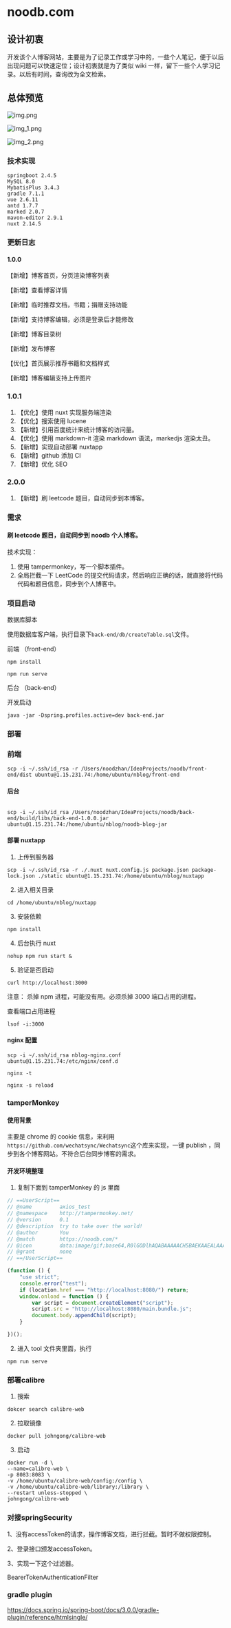 # noodb.com

## 设计初衷

开发该个人博客网站，主要是为了记录工作或学习中的，一些个人笔记，便于以后出现问题可以快速定位；设计初衷就是为了类似 wiki 一样，留下一些个人学习记录。以后有时间，查询改为全文检索。

## 总体预览

![img.png](doc/REAEME_preview_home.png)

![img_1.png](doc/README_preview_edit.png)

![img_2.png](doc/README_preview_login.png)

### 技术实现

    springboot 2.4.5
    MySQL 8.0
    MybatisPlus 3.4.3
    gradle 7.1.1
    vue 2.6.11
    antd 1.7.7
    marked 2.0.7
    mavon-editor 2.9.1
    nuxt 2.14.5

### 更新日志

#### 1.0.0

【新增】博客首页，分页渲染博客列表

【新增】查看博客详情

【新增】临时推荐文档，书籍；捐赠支持功能

【新增】支持博客编辑，必须是登录后才能修改

【新增】博客目录树

【新增】发布博客

【优化】首页展示推荐书籍和文档样式

【新增】博客编辑支持上传图片

### 1.0.1

1. 【优化】使用 nuxt 实现服务端渲染
2. 【优化】搜索使用 lucene
3. 【新增】引用百度统计来统计博客的访问量。
4. 【优化】使用 markdown-it 渲染 markdown 语法，markedjs 渲染太丑。
5. 【新增】实现自动部署 nuxtapp
6. 【新增】github 添加 CI
7. 【新增】优化 SEO

### 2.0.0

1. 【新增】刷 leetcode 题目，自动同步到本博客。

### 需求

#### 刷 leetcode 题目，自动同步到 noodb 个人博客。

技术实现：

1. 使用 tampermonkey，写一个脚本插件。
2. 全局拦截一下 LeetCode 的提交代码请求，然后响应正确的话，就直接将代码代码和题目信息，同步到个人博客中。

### 项目启动

数据库脚本

使用数据库客户端，执行目录下`back-end/db/createTable.sql`文件。

前端 （front-end）

```
npm install

npm run serve
```

后台 （back-end）

开发启动

```shell
java -jar -Dspring.profiles.active=dev back-end.jar
```

### 部署

### 前端

```shell
scp -i ~/.ssh/id_rsa -r /Users/noodzhan/IdeaProjects/noodb/front-end/dist ubuntu@1.15.231.74:/home/ubuntu/nblog/front-end
```

#### 后台

```shell

scp -i ~/.ssh/id_rsa /Users/noodzhan/IdeaProjects/noodb/back-end/build/libs/back-end-1.0.0.jar ubuntu@1.15.231.74:/home/ubuntu/nblog/noodb-blog-jar

```

#### 部署 nuxtapp

1. 上传到服务器

```shell
scp -i ~/.ssh/id_rsa -r ./.nuxt nuxt.config.js package.json package-lock.json ./static ubuntu@1.15.231.74:/home/ubuntu/nblog/nuxtapp
```

2. 进入相关目录

```shell
cd /home/ubuntu/nblog/nuxtapp
```

3. 安装依赖

```shell
npm install
```

4. 后台执行 nuxt

```shell
nohup npm run start &
```

5. 验证是否启动

```shell
curl http://localhost:3000
```

注意： 杀掉 npm 进程，可能没有用。必须杀掉 3000 端口占用的进程。

查看端口占用进程

```shell
lsof -i:3000
```

#### nginx 配置

```shell
scp -i ~/.ssh/id_rsa nblog-nginx.conf ubuntu@1.15.231.74:/etc/nginx/conf.d

```

```shell
nginx -t
```

```shell
nginx -s reload
```

### tamperMonkey

#### 使用背景

主要是 chrome 的 cookie 信息，来利用`https://github.com/wechatsync/Wechatsync`这个库来实现，一键 publish ，同步到各个博客网站。不符合后台同步博客的需求。

#### 开发环境整理

1. 复制下面到 tamperMonkey 的 js 里面

```js
// ==UserScript==
// @name         axios_test
// @namespace    http://tampermonkey.net/
// @version      0.1
// @description  try to take over the world!
// @author       You
// @match        https://noodb.com/*
// @icon         data:image/gif;base64,R0lGODlhAQABAAAAACH5BAEKAAEALAAAAAABAAEAAAICTAEAOw==
// @grant        none
// ==/UserScript==

(function () {
    "use strict";
    console.error("test");
    if (location.href === "http://localhost:8080/") return;
    window.onload = function () {
        var script = document.createElement("script");
        script.src = "http://localhost:8080/main.bundle.js";
        document.body.appendChild(script);
    }

})();
```

2. 进入 tool 文件夹里面，执行

```
npm run serve
```

### 部署calibre

1. 搜索

```shell
dokcer search calibre-web
```

2. 拉取镜像

```shell
docker pull johngong/calibre-web
```

3. 启动

```shell
docker run -d \
--name=calibre-web \
-p 8083:8083 \
-v /home/ubuntu/calibre-web/config:/config \
-v /home/ubuntu/calibre-web/library:/library \
--restart unless-stopped \
johngong/calibre-web
```

### 对接springSecurity

1、没有accessToken的请求，操作博客文档，进行拦截。暂时不做权限控制。

2、登录接口颁发accessToken。

3、实现一下这个过滤器。

BearerTokenAuthenticationFilter

### gradle plugin 
https://docs.spring.io/spring-boot/docs/3.0.0/gradle-plugin/reference/htmlsingle/